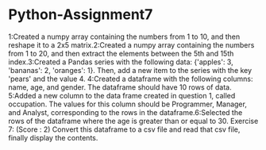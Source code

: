 # Python-Assignment7
 1:Created a numpy array containing the numbers from 1 to 10, and then reshape it to a 2x5 matrix.2:Created a numpy array containing the numbers from 1 to 20, and then extract the elements between the 5th and 15th index.3:Created a Pandas series with the following data: {'apples': 3, 'bananas': 2, 'oranges': 1}. Then, add a new item to the series with the key 'pears' and the value 4. 4:Created a dataframe with the following columns: name, age, and gender. The dataframe should have 10 rows of data. 5:Added a new column to the data frame created in question 1, called occupation. The values for this column should be Programmer, Manager, and Analyst, corresponding to the rows in the dataframe.6:Selected the rows of the dataframe where the age is greater than or equal to 30. Exercise 7: (Score : 2) Convert this dataframe to a csv file and read that csv file, finally display the contents.

